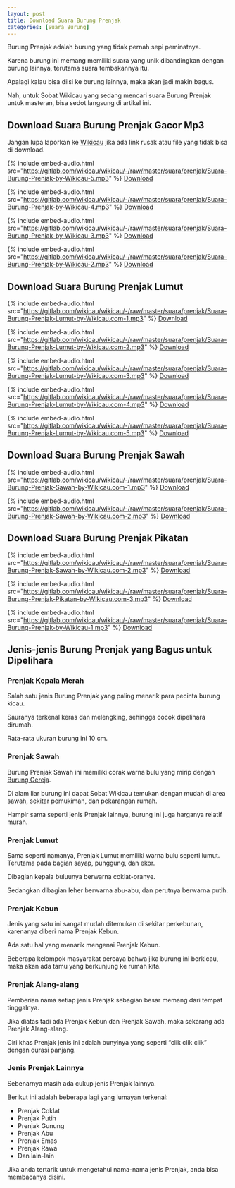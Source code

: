```yaml
---
layout: post
title: Download Suara Burung Prenjak
categories: [Suara Burung]
---
```


Burung Prenjak adalah burung yang tidak pernah sepi peminatnya.

Karena burung ini memang memiliki suara yang unik dibandingkan dengan burung lainnya, terutama suara tembakannya itu.

Apalagi kalau bisa diisi ke burung lainnya, maka akan jadi makin bagus.

Nah, untuk Sobat Wikicau yang sedang mencari suara Burung Prenjak untuk masteran, bisa sedot langsung di artikel ini.

## Download Suara Burung Prenjak Gacor Mp3

Jangan lupa laporkan ke [Wikicau](https://facebook.com/wikicau) jika ada link rusak atau file yang tidak bisa di download.

{% include embed-audio.html src="https://gitlab.com/wikicau/wikicau/-/raw/master/suara/prenjak/Suara-Burung-Prenjak-by-Wikicau-5.mp3" %}
[Download](https://bit.ly/2RrGZXy)

{% include embed-audio.html src="https://gitlab.com/wikicau/wikicau/-/raw/master/suara/prenjak/Suara-Burung-Prenjak-by-Wikicau-4.mp3" %}
[Download](https://bit.ly/2IXA7gY)

{% include embed-audio.html src="https://gitlab.com/wikicau/wikicau/-/raw/master/suara/prenjak/Suara-Burung-Prenjak-by-Wikicau-3.mp3" %}
[Download](https://bit.ly/31NMCEk)

{% include embed-audio.html src="https://gitlab.com/wikicau/wikicau/-/raw/master/suara/prenjak/Suara-Burung-Prenjak-by-Wikicau-2.mp3" %}
[Download](https://bit.ly/2XjShTl)

## Download Suara Burung Prenjak Lumut

{% include embed-audio.html src="https://gitlab.com/wikicau/wikicau/-/raw/master/suara/prenjak/Suara-Burung-Prenjak-Lumut-by-Wikicau.com-1.mp3" %}
[Download](https://bit.ly/2MZAT24)

{% include embed-audio.html src="https://gitlab.com/wikicau/wikicau/-/raw/master/suara/prenjak/Suara-Burung-Prenjak-Lumut-by-Wikicau.com-2.mp3" %}
[Download](https://bit.ly/2IukuOJ)

{% include embed-audio.html src="https://gitlab.com/wikicau/wikicau/-/raw/master/suara/prenjak/Suara-Burung-Prenjak-Lumut-by-Wikicau.com-3.mp3" %}
[Download](https://bit.ly/2FpkPjZ)

{% include embed-audio.html src="https://gitlab.com/wikicau/wikicau/-/raw/master/suara/prenjak/Suara-Burung-Prenjak-Lumut-by-Wikicau.com-4.mp3" %}
[Download](https://bit.ly/2Y2tDne)

{% include embed-audio.html src="https://gitlab.com/wikicau/wikicau/-/raw/master/suara/prenjak/Suara-Burung-Prenjak-Lumut-by-Wikicau.com-5.mp3" %}
[Download](https://bit.ly/2FrPNIm)

## Download Suara Burung Prenjak Sawah

{% include embed-audio.html src="https://gitlab.com/wikicau/wikicau/-/raw/master/suara/prenjak/Suara-Burung-Prenjak-Sawah-by-Wikicau.com-1.mp3" %}
[Download](https://bit.ly/2Xv3ccA)

{% include embed-audio.html src="https://gitlab.com/wikicau/wikicau/-/raw/master/suara/prenjak/Suara-Burung-Prenjak-Sawah-by-Wikicau.com-2.mp3" %}
[Download](https://bit.ly/2WXEemL)

## Download Suara Burung Prenjak Pikatan

{% include embed-audio.html src="https://gitlab.com/wikicau/wikicau/-/raw/master/suara/prenjak/Suara-Burung-Prenjak-Sawah-by-Wikicau.com-2.mp3" %}
[Download](https://bit.ly/2ZDKWLS)

{% include embed-audio.html src="https://gitlab.com/wikicau/wikicau/-/raw/master/suara/prenjak/Suara-Burung-Prenjak-Pikatan-by-Wikicau.com-3.mp3" %}
[Download](https://bit.ly/2IZAIyu)

{% include embed-audio.html src="https://gitlab.com/wikicau/wikicau/-/raw/master/suara/prenjak/Suara-Burung-Prenjak-by-Wikicau-1.mp3" %}
[Download](https://bit.ly/31PXl0T)

## Jenis-jenis Burung Prenjak yang Bagus untuk Dipelihara

### Prenjak Kepala Merah

Salah satu jenis Burung Prenjak yang paling menarik para pecinta burung kicau.

Sauranya terkenal keras dan melengking, sehingga cocok dipelihara dirumah.

Rata-rata ukuran burung ini 10 cm.

### Prenjak Sawah

Burung Prenjak Sawah ini memiliki corak warna bulu yang mirip dengan [Burung Gereja](https://wikicau.com/burung-gereja/).

Di alam liar burung ini dapat Sobat Wikicau temukan dengan mudah di area sawah, sekitar pemukiman, dan pekarangan rumah.

Hampir sama seperti jenis Prenjak lainnya, burung ini juga harganya relatif murah.

### Prenjak Lumut

Sama seperti namanya, Prenjak Lumut memiliki warna bulu seperti lumut. Terutama pada bagian sayap, punggung, dan ekor.

Dibagian kepala buluunya berwarna coklat-oranye.

Sedangkan dibagian leher berwarna abu-abu, dan perutnya berwarna putih.

### Prenjak Kebun

Jenis yang satu ini sangat mudah ditemukan di sekitar perkebunan, karenanya diberi nama Prenjak Kebun.

Ada satu hal yang menarik mengenai Prenjak Kebun.

Beberapa kelompok masyarakat percaya bahwa jika burung ini berkicau, maka akan ada tamu yang berkunjung ke rumah kita.

### Prenjak Alang-alang

Pemberian nama setiap jenis Prenjak sebagian besar memang dari tempat tinggalnya.

Jika diatas tadi ada Prenjak Kebun dan Prenjak Sawah, maka sekarang ada Prenjak Alang-alang.

Ciri khas Prenjak jenis ini adalah bunyinya yang seperti “clik clik clik” dengan durasi panjang.

### Jenis Prenjak Lainnya

Sebenarnya masih ada cukup jenis Prenjak lainnya.

Berikut ini adalah beberapa lagi yang lumayan terkenal:

- Prenjak Coklat
- Prenjak Putih
- Prenjak Gunung
- Prenjak Abu
- Prenjak Emas
- Prenjak Rawa
- Dan lain-lain

Jika anda tertarik untuk mengetahui nama-nama jenis Prenjak, anda bisa membacanya disini.

